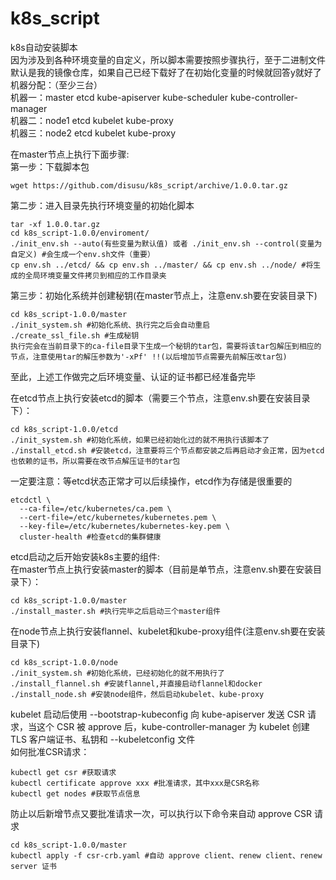 # k8s_script
k8s自动安装脚本</br>
因为涉及到各种环境变量的自定义，所以脚本需要按照步骤执行，至于二进制文件默认是我的镜像仓库，如果自己已经下载好了在初始化变量的时候就回答y就好了</br>
机器分配：（至少三台）</br>
机器一：master etcd kube-apiserver kube-scheduler kube-controller-manager</br>
机器二：node1 etcd kubelet kube-proxy</br>
机器三：node2 etcd kubelet kube-proxy</br>

在master节点上执行下面步骤:</br>
第一步：下载脚本包
```
wget https://github.com/disusu/k8s_script/archive/1.0.0.tar.gz
```
第二步：进入目录先执行环境变量的初始化脚本
```
tar -xf 1.0.0.tar.gz
cd k8s_script-1.0.0/enviroment/
./init_env.sh --auto(有些变量为默认值) 或者 ./init_env.sh --control(变量为自定义) #会生成一个env.sh文件（重要）
cp env.sh ../etcd/ && cp env.sh ../master/ && cp env.sh ../node/ #将生成的全局环境变量文件拷贝到相应的工作目录夹
```
第三步：初始化系统并创建秘钥(在master节点上，注意env.sh要在安装目录下)
```
cd k8s_script-1.0.0/master
./init_system.sh #初始化系统、执行完之后会自动重启
./create_ssl_file.sh #生成秘钥
执行完会在当前目录下的ca-file目录下生成一个秘钥的tar包，需要将该tar包解压到相应的节点，注意使用tar的解压参数为'-xPf' !!(以后增加节点需要先前解压改tar包)
```
至此，上述工作做完之后环境变量、认证的证书都已经准备完毕</br>

在etcd节点上执行安装etcd的脚本（需要三个节点，注意env.sh要在安装目录下）：
```
cd k8s_script-1.0.0/etcd
./init_system.sh #初始化系统，如果已经初始化过的就不用执行该脚本了
./install_etcd.sh #安装etcd，注意要将三个节点都安装之后再启动才会正常，因为etcd也依赖的证书，所以需要在改节点解压证书的tar包
```
一定要注意：等etcd状态正常才可以后续操作，etcd作为存储是很重要的
```
etcdctl \
  --ca-file=/etc/kubernetes/ca.pem \
  --cert-file=/etc/kubernetes/kubernetes.pem \
  --key-file=/etc/kubernetes/kubernetes-key.pem \
  cluster-health #检查etcd的集群健康
```
etcd启动之后开始安装k8s主要的组件:</br>
在master节点上执行安装master的脚本（目前是单节点，注意env.sh要在安装目录下）：
```
cd k8s_script-1.0.0/master
./install_master.sh #执行完毕之后启动三个master组件
```
在node节点上执行安装flannel、kubelet和kube-proxy组件(注意env.sh要在安装目录下)
```
cd k8s_script-1.0.0/node
./init_system.sh #初始化系统，已经初始化的就不用执行了
./install_flannel.sh #安装flannel,并直接启动flannel和docker
./install_node.sh #安装node组件，然后启动kubelet、kube-proxy
```
kubelet 启动后使用 --bootstrap-kubeconfig 向 kube-apiserver 发送 CSR 请求，当这个 CSR 被 approve 后，kube-controller-manager 为 kubelet 创建 TLS 客户端证书、私钥和 --kubeletconfig 文件 </br>
如何批准CSR请求：</br>
```
kubectl get csr #获取请求
kubectl certificate approve xxx #批准请求，其中xxx是CSR名称
kubectl get nodes #获取节点信息
```
防止以后新增节点又要批准请求一次，可以执行以下命令来自动 approve CSR 请求
```
cd k8s_script-1.0.0/master
kubectl apply -f csr-crb.yaml #自动 approve client、renew client、renew server 证书
```